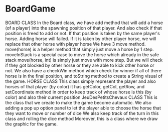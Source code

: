 # BoardGame
  BOARD CLASS
In the Board class, we have add method that will add a horse (of a player) into the spawning position of that player. 
And also check if that position is freed to add or not. If that position is taken by the same player's horse. Adding horse will failed.
If it is taken by other player horse, we will replace that other horse with player horse
We have 3 move method.
move(horse) is a helper method that simply just move a horse by 1 step.
moveInStack is a special case to move the horse which already in the safe stack
move(horse, int) is simply just move with more step. But we will check if they got blocked by other horse or they are able to kick other horse or not.
We also have a checkWin method which check for winner if all of there horse is in the final position, and toString method to create a String visual of the game.
  HORSE CLASS
This class simply represent the player and also horses of that player (by color)
it has getColor, getCol, getRow, and setCoordinate method in order to keep track of whose horse is this (by color) and also their current position
  JeuDesPetitsChevaux CLASS
This is the class that we create to make the game become automatic. 
We also adding a pop up option panel to let the player able to choose the horse that they want to move or number of dice
We also keep track of the turn in this class and rolling the dice method
Moreover, this is a class where we draw the graphic for the game.

